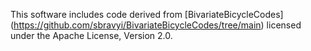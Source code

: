 This software includes code derived from [BivariateBicycleCodes] (https://github.com/sbravyi/BivariateBicycleCodes/tree/main)  licensed under the Apache License, Version 2.0.